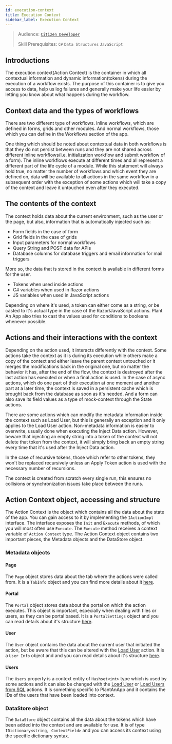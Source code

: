 ```yaml
---
id: execution-context
title: Execution Context
sidebar_label: Execution Context
---
```


> Audience: [`Citizen Developer`](/audience.md#citizen-developers)
>
> Skill Prerequisites: `C#` `Data Structures` `JavaScript`

## Introductions

The execution context(Action Context) is the container in which all contextual information and dynamic information(tokens) during the execution of a workflow exists. The purpose of this container is to give you access to data, help us log failures and generally make your life easier by letting you know about what happens during the workflow.

## Context data and the types of workflows

There are two different type of workflows.
Inline workflows, which are defined in forms, grids and other modules.
And normal workflows, those which you can define in the Workflows section of the app.

One thing which should be noted about contextual data in both workflows is that they do not persist between runs and they are not shared across different inline workflows(i.e. initialization workflow and submit workflow of a form). The inline workflows execute at different times and all represent a different part of the life cycle of a module. While this statement will always hold true, no matter the number of workflows and which event they are defined on, data will be available to all actions in the same workflow in a subsequent order with the exception of some actions which will take a copy of the context and leave it untouched even after they executed.

## The contents of the context

The context holds data about the current environment, such as the user or the page, but also, information that is automatically injected such as:

- Form fields in the case of form
- Grid fields in the case of grids
- Input parameters for normal workflows
- Query String and POST data for APIs
- Database columns for database triggers and email information for mail triggers

More so, the data that is stored in the context is available in different forms for the user.

- Tokens when used inside actions
- C# variables when used in Razor actions
- JS variables when used in JavaScript actions

Depending on where it's used, a token can either come as a string, or be casted to it's actual type in the case of the Razor/JavaScript actions. Plant An App also tries to cast the values used for conditions to booleans whenever possible.

## Actions and their interactions with the context

Depending on the action used, it interacts differently with the context. Some actions take the context as it is during its execution while others make a copy of the context and either leave the parent context untouched or it merges the modifications back in the original one, but no matter the behavior it has, after the end of the flow, the context is destroyed after the last action has executed or when a final action is used. In the case of async actions, which do one part of their execution at one moment and another part at a later time, the context is saved in a persistent cache which is brought back from the database as soon as it's needed. And a form can also save its field values as a type of mock-context through the State actions.

There are some actions which can modify the metadata information inside the context such as Load User, but this is generally an exception and it only applies to the Load User action.
Non-metadata information is easier to overwrite, usually done when executing the Inject Data action.  However, beware that injecting an empty string into a token of the context will not delete that token from the context, it will simply bring back an empty string every time that it's used after the Inject Data action.

In the case of recursive tokens, those which refer to other tokens, they won't be replaced recursively unless an Apply Token action is used with the necessary number of recursions.

The context is created from scratch every single run, this ensures no collisions or synchronization issues take place between the runs.

## Action Context object, accessing and structure

The Action Context is the object which contains all the data about the state of the app.  You can gain access to it by implementing the `IActionImpl` interface. The interface exposes the `Init` and `Execute` methods, of which you will most often use `Execute`. The `Execute` method receives a context variable of `Action Context` type.
The Action Context object contains two important pieces, the Metadata objects and the DataStore object.

### Metadata objects

#### Page

The `Page` object stores data about the tab where the actions were called from. It is a `TabInfo` object and you can find more details about it [here](https://dnndocs.com/api/DotNetNuke.Entities.Tabs.TabInfo.html).

#### Portal

The `Portal` object stores data about the portal on which the action executes. This object is important, especially when dealing with files or users, as they can be portal based. It is a `PortalSettings` object and you can read details about it's structure [here](https://dnndocs.com/api/DotNetNuke.Entities.Portals.PortalSettings.html#DotNetNuke_Entities_Portals_PortalSettings).

#### User

The `User` object contains the data about the current user that initiated the action, but be aware that this can be altered with the [Load User](/actions/load-user.md) action. It is a `User Info` object and and you can read details about it's structure [here](https://dnndocs.com/api/DotNetNuke.Entities.Users.UserInfo.html.md#DotNetNuke_Entities_Users_UserInfo).

#### Users

The `Users` property is a context entity  of `Hashset<int>` type which is used by some actions and it can also be changed with the [Load User](/actions/load-user.md) or [Load Users from SQL](actions/load-users-from-sql.md) actions. It is something specific to PlantAnApp and it contains the IDs of the users that have been loaded into context.

### DataStore object

The `DataStore` object contains all the data about the tokens which have been added into the context and are available for use. It is of type `IDictionary<string, ContextField>` and you can access its context using the specific dictionary syntax.

